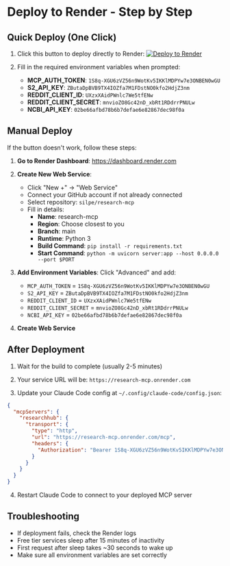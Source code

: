 # Deploy to Render - Step by Step

## Quick Deploy (One Click)

1. Click this button to deploy directly to Render:
   [![Deploy to Render](https://render.com/images/deploy-to-render-button.svg)](https://render.com/deploy?repo=https://github.com/silpe/research-mcp)

2. Fill in the required environment variables when prompted:
   - **MCP_AUTH_TOKEN**: `1S8q-XGU6zVZ56n9WotKv5IKKlMDPYw7e3ONBEN0wGU`
   - **S2_API_KEY**: `ZButaDpBVB9TX4IOZfa7M1FDstNO0kfo2HdjZ3nm`
   - **REDDIT_CLIENT_ID**: `UXzxXAidPWnlc7We5tfENw`
   - **REDDIT_CLIENT_SECRET**: `mnvioZO8Gc42nD_xbRt1RDdrrPNULw`
   - **NCBI_API_KEY**: `02be66afbd78b6b7defae6e82867dec98f0a`

## Manual Deploy

If the button doesn't work, follow these steps:

1. **Go to Render Dashboard**: https://dashboard.render.com

2. **Create New Web Service**:
   - Click "New +" → "Web Service"
   - Connect your GitHub account if not already connected
   - Select repository: `silpe/research-mcp`
   - Fill in details:
     - **Name**: research-mcp
     - **Region**: Choose closest to you
     - **Branch**: main
     - **Runtime**: Python 3
     - **Build Command**: `pip install -r requirements.txt`
     - **Start Command**: `python -m uvicorn server:app --host 0.0.0.0 --port $PORT`

3. **Add Environment Variables**:
   Click "Advanced" and add:
   - `MCP_AUTH_TOKEN` = `1S8q-XGU6zVZ56n9WotKv5IKKlMDPYw7e3ONBEN0wGU`
   - `S2_API_KEY` = `ZButaDpBVB9TX4IOZfa7M1FDstNO0kfo2HdjZ3nm`
   - `REDDIT_CLIENT_ID` = `UXzxXAidPWnlc7We5tfENw`
   - `REDDIT_CLIENT_SECRET` = `mnvioZO8Gc42nD_xbRt1RDdrrPNULw`
   - `NCBI_API_KEY` = `02be66afbd78b6b7defae6e82867dec98f0a`

4. **Create Web Service**

## After Deployment

1. Wait for the build to complete (usually 2-5 minutes)

2. Your service URL will be: `https://research-mcp.onrender.com`

3. Update your Claude Code config at `~/.config/claude-code/config.json`:
```json
{
  "mcpServers": {
    "researchhub": {
      "transport": {
        "type": "http",
        "url": "https://research-mcp.onrender.com/mcp",
        "headers": {
          "Authorization": "Bearer 1S8q-XGU6zVZ56n9WotKv5IKKlMDPYw7e3ONBEN0wGU"
        }
      }
    }
  }
}
```

4. Restart Claude Code to connect to your deployed MCP server

## Troubleshooting

- If deployment fails, check the Render logs
- Free tier services sleep after 15 minutes of inactivity
- First request after sleep takes ~30 seconds to wake up
- Make sure all environment variables are set correctly